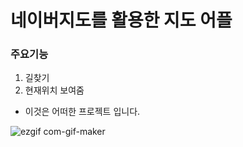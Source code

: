 # 네이버지도를 활용한 지도 어플


### 주요기능
1. 길찾기
2. 현재위치 보여줌

- 이것은 어떠한 프로젝트 입니다. 



![ezgif com-gif-maker](https://user-images.githubusercontent.com/75741618/101792105-a876b200-3b47-11eb-89d1-ff7a65c0544d.gif)
